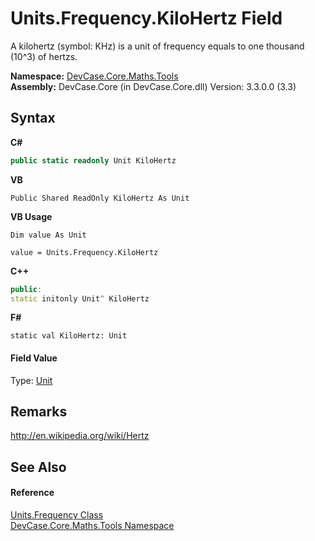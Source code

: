 # Units.Frequency.KiloHertz Field
 

A kilohertz (symbol: KHz) is a unit of frequency equals to one thousand (10^3) of hertzs.

**Namespace:**&nbsp;<a href="N_DevCase_Core_Maths_Tools">DevCase.Core.Maths.Tools</a><br />**Assembly:**&nbsp;DevCase.Core (in DevCase.Core.dll) Version: 3.3.0.0 (3.3)

## Syntax

**C#**<br />
``` C#
public static readonly Unit KiloHertz
```

**VB**<br />
``` VB
Public Shared ReadOnly KiloHertz As Unit
```

**VB Usage**<br />
``` VB Usage
Dim value As Unit

value = Units.Frequency.KiloHertz

```

**C++**<br />
``` C++
public:
static initonly Unit^ KiloHertz
```

**F#**<br />
``` F#
static val KiloHertz: Unit
```


#### Field Value
Type: <a href="T_DevCase_Core_Maths_Unit">Unit</a>

## Remarks
<a href="http://en.wikipedia.org/wiki/Hertz" target="_blank">http://en.wikipedia.org/wiki/Hertz</a>

## See Also


#### Reference
<a href="T_DevCase_Core_Maths_Tools_Units_Frequency">Units.Frequency Class</a><br /><a href="N_DevCase_Core_Maths_Tools">DevCase.Core.Maths.Tools Namespace</a><br />